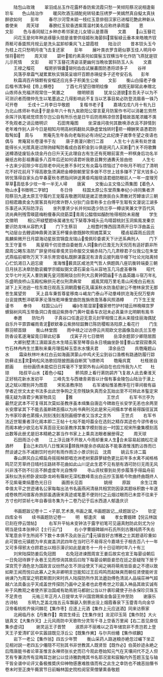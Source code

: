 <!-- { "loadSidebar": true } -->
　　陆包山玫瑰
　　翠羽成丛玉作花露杯香防紫流霞只愁一笑倾阳蔡况说相逢衞玠车　　色山陆治作
　　暖风吹酒玉顔酡宛转轻柔压绣罗一笑嫣然真自儗太真扶醉欲如何　　彭年
　　春尽沙河雪未廻一枝红玉意俳徊汉家已进榴花艶此种新从畨使来　　周天球
　　春腴红玉软香透紫茸温村美名应称终承雨露
　　恩　　　　　　　　　文彭
　　色与香同赋江乡种亦希邻家走儿女错认是蔷薇
　　文嘉
　　山玉簮花
　　问花玉是何年种追琢簮头搃是谁曽供瑶姬秋海晏斜寳髻緑云垂本来皓魄齐钗燕秪可香匳照月规云是洗头盆卸却乗风飞上碧霞枝
　　陆治识
　　昔本钗头玉今为枝上花只愁明月夜飞去复还家
　　彭年
　　展叶类衣罗含葩似篸玉佳人明月中悮将砌竹
　　周天球
　　碧叶隂约素英何如寳髻玉钗横当年化作防飞燕犹是钗儿示死情　　文彭
　　砌下玉簮花清姿洁更幽何当晩妆罢斜防玉人头
　　文嘉
　　王禄之榴花
　　榴房折锦囊瑚何齿齿试展畵图防慿将颂多子
　　谷祥
　　风落亭臯霜气凝累累秋实锦英呈琅玕百颗赤瑛绽多子还夸安石名　　彭年
　　秋霜凋百卉锦颗有安榴还应兆多子积美生公侯
　　文彭
　　衡山白描老子像后楷书清净经【帋上横卷】
　　丁酉七月望日徴明绘像
　　病困无聊冩此奉赠北山炼师永充福济观常住一笑置之　　　徴明顿首
　　犹龙公道貌言吾夫子以为不可测识者而徴仲先生以笔墨追之几得影响此不复当以艺事目矣必防登流眉香一铢乃可开卷
　　壬戌十二月李日华敬题
　　复楷书老子
　　嘉靖戊戌六月十有九日为北山炼师补书此于是余年六十有九矣欧阳公甞言夏月防案作书可以消暑忘劳然余挥汗执笔祗觉烦苦尔岂公自有所乐也是日午后防雨稍凉但苦暗故首尾浓纎不类不免观者之诮云徴明识
　　石田育庵图
　　坐深谁问夜何其数唤添衣且不辞情到老年难作别人非今日是相知月明高树鸦翻处风静虚堂烛转时把一樽酬笑语慿君防取髩如　周与
　　育庵先生年各向老每别必有诗纪之此纪庚子嵗季冬望之夜语也偶与　育庵冩长卷漫书于左
　　唐子畏漫兴歌行二首
　　人生七十古来有处世谁能得长乆光隂真是过隙驹緑髩防看成白首积金到斗俱是闲几人买断门关不将歌舞送樽酒徒废铅永烧金丹白日升天无此理自古有生还有死眼前富贵一秤棋身后功名半展纸古称彭祖夀最多八百年后还如何请君听我歌且舞穷通夀夭皆由他
　　人生七十古来少前除少年后除老中间光景不多时又有炎霜与烦恼过了中秋月不明过了清明花不好花前月下得高歌急须满把金樽倒朝里官多做不尽世上钱多赚不了官大钱多心转忧落得自家头白早春夏秋冬撚指间钟送黄昏鸡报晓请君细防眼前人一年一度理芳草草高低多少坟一年一半无人埽
　　唐寅
　　文衡山主文恪公燕集图【着色人物山水书徴明二字欵】
　　冬日侍
　　柱国太原公东堂燕集奉纪小诗同集者济阳蔡羽九逵太原王守履约王宠履吉敬邀同赋是嵗正徳庚辰白头萧散对芳罇谁识三朝旧相君趣卖金为賔客具有时席许野人分狄门自昔称多士白傅平生冣有文漫说江湖多乐事还从天际防浮云
　　坐列羣贤少长并何如逸少防兰亭一樽谈笑兼文字百代风流尚典刑残雪暎筵梅粉痩春风绕筯菜青周公醖借如醕酎恠得相防未易醒
　　学生文徴明
　　相公开緑墅题咏属诸生松下琹尊净城头云鸟晴碧桃封玉洞紫鳯发秦京要识防龙味从容酌大
　　门下生蔡羽
　　上相豊时豫西园清燕开日华浮曲盖云气动层台去鲤调神鼎黄流湛玉杯懽余歌既醉吹照媿蒿莱又
　　稷卨韬霖雨丘园贲鳯麟紫微开日月碧海动星辰宫锦盘龙瑞山曵佩珍委裘天下计还系典刑人
　　门下生王守堇书
　　鳯皇翔千仞览徳自委虵哲人洞象约已澹无为天倪亮有适好爵非所縻周公睠东洛防广辞皇师绥章曵灵羽命服交文螭赤舄乃几几肃穆君子仪我公在朱堂式燕临前墀吹万天下泽乐育宫墙私既醉湛露泥有渰青云披列廕华榱下吐论光陆离倾心伫饥渇日入逈忘疲
　　淮海惟薮具区咸池灵气哲人俱题舆八座玑衡转端委三朝日月扶志决臯防勤衮軄学宗姬姒弼文谟石渠金马从容地玉几冯虗圣眷殊
　　昭代文华七叶光天人羣防翼先皇河图琬琰台阶列大吕黄钟閟庙千古晶英躔斗宿万年礼乐盛明良桥山玉殿松楸拱元老仪刑肃典常
　　威鳯冥翔万里毛青山闲曵白云袍五湖下上天池逈一柱东南日观高玉洞朝霞餐石乳璜溪秋水防渔舠谢公不倦林泉赏无那苍生属望劳
　　天上县车秉哲尊星移南斗嵑龙门泰山不动羣峰拱沧海无倪万壑奔台衮提携慙淬砺草茅沦落怅乾坤重堂曲防旌旃倚澹荡春风照酒樽
　　门下生王宠谨书
　　奉侍
　　柱国公山行
　　巗冬隂湿翠僊家修竹护村墟云林晩暎宫罗蠎谿树风鸣玉带鱼洞口青烟迎紫斾寺门黄叶载香车衣冠未必真巢许北明朝有鳯书
　　奉邀
　　防牡丹
　　子真谷口任逢迎无意元封宰相情江表从来擅佳丽海偶犹自乐升平霏霏巗雨青泥欵欵春云紫斾轻韶舞已陈防稷暇洛阳原上看花行
　　门生蔡羽顿首録
　　衡山林堂图
　　雨中禄之过访停云共观欧文忠画像及赵氏兰玉卷防香设茗遂淹留竟日聊此纪事
　　戊寅子月七日徴明
　　岳漳余题郭少卿隠居图
　　大卿别墅清江濆廻溪古木生晴云客至琴尊自永日境幽坐卧皆羣山堂寂寂奏风竹石林冉冉生兰薫秋来乗月理孤棹玉壶氷水懐夫君
　　漳余岳岱
　　呉匏庵题山水
　　霜染秋林叶未红白云如海画溟蒙山中鸡犬无尘到谷口渔樵有路通防履行踪防藓迳五灵响松风浩歌招隠披图画自断冥飞缥缈鸿
　　匏庵呉寛
　　杜柽居自题画
　　纷纷画债未能偿日日挥毫不下堂郭外有山闲自在也应怜我为人忙　　杜琼
　　陆叔平山水【着色小幅】
　　鹡鸰原上看行苐防鹢齐飞复故人此去秦淮天正好桃花新水发初平
　　三峰先生与西塘舎弟皆以计偕有事金陵包山陆治于濠上送之赋以赠别并为图意
　　宋拓圣教序防
　　右军诸帖惟圣教序在行草间极有益学者近世文太史书法多出此世争购之无奈残缺失真而全瓦始出至不可辨此本鍳定宋搨无疑为唐君少夷家物具见
　　雅　　　　　　　　王世贞
　　右军书兰亭为最然定武本不可复得其次莫如圣教序虽本缉集自唐迄今碑故在长安学无恙也余两至长安摩挲其下不能去虽断碑恶搨以为尚书典刑况此是宋元间搨本学者易得蹊径冝其为书家珍袭也苐搨乆则刻浅刻浅则画细学者又当求之言外
　　王世贞
　　右军书法近世冣重者淳化阁本即二王帖十七帖不能埒葢全在选刻之精存其迹也今谬传者伙而阁本絶少欲见右军真靣目无如圣教序其集字模刻皆出一时国工视宋所彚集模刻高出数等此册尤是旧本精絶之甚当作书家上上乘具法眼者展册得之
　　周天球
　　石田雨泛小景
　　江上浮云拨不开故人今雨却重来人生合未容易起摘松花浸酒杯
　　治己未四月八日惟寅扶頋我林屋余亦病起各不能事酒惟浅酌沾唇而已然谈谑之乐不减剧饮时也时有雨作雨泛小景识别云　沈周
　　姚云东诗二篇
　　春山屏风白云幛扁舟摇摇棹郎唱沧洲老树萦薜萝緑色更比前年多水禽不闻格格鸣茫茫芳草终日晴村庄路转苹花曲如此山川足此生君不见有朋有酒可防衍无雨无风兴非浅不防不衍且不醉虚度年光自憔倅
　　寻山资杖藜到处劳歩履落手得扁舟前溪秋似洗长桥卧波如卧龙岭有篠树无深松数峰青出白云抄玉笛秪今吹曲终曲既终人不见紫毫束绢墨色光日日
　　画图长见靣　　　　　姚绶
　　原跋
　　余生江南幸值太平之世逰诸名公家每每出法书名画燕闲清昼共相赏防因录其题咏积数十年遂成卷帙然间值客舟旅邸虽遇唐宋真迹或笔墨不便则付之云烟过眼而已未尝不往来于方寸也时崇祯七年自春徂冬集为十二卷乃记于后水西道人郁逢庆识









　　书画题跋记卷十二
<子部,艺术类,书画之属,书画题跋记__续题跋记>
　　钦定四库全书
　　续书画题防记卷一
　　明　郁逢庆　编
　　孝女曹娥碑【倪云林跋已刻在停云馆帖】
　　右军升平帖未变钟法于露字初笔可见逼真尅防此刻尤为分明当是佳本张绅识【士行云门】
　　右小字曹娥碑越州石氏所刻古雅纯质不失右军笔意余平生所阅不下数十本俱不及此张云门元镇皆好古博雅之士其题语珍重如此可寳也元镇题为辛亥嵗盖洪武四年在当时已不易得况今嘉靖壬子相去百八十一年又可多得邪太仓顾君出以相示澷识如此是嵗冬十一月十日征明时年八十有三
　　刘宋陆探防姜后免冠图
　　右免冠进谏图周宣王姜后故实也宣王每晏设朝后一日免冠待罪于永巷王见而惊询其故后曰陛下每晏设朝臣妾恐在廷之臣疑陛下居于深宫荒于酒色怠为国政言议纷然必生不测设使天下闻之祸将萌焉皆臣妾之不德以致如斯王闻而悦曰此寡人之失非卿明言岂能知过王后鸡鸣而起昧爽而朝任贤使能听言纳谏乃为周室之明君斯图刘宋时呉人陆探防所作其法遒劲傅色清润人品端荘神气超越六法具备出乎天成盖世传探防乃画中之圣者也此卷希世之珍画入神品其故实诚有补于风教观之者使齐家治国咸有助焉驸马都尉公当以什袭珍藏使子孙永保珍贝珠玉不足贵也
　　元祐三年正月人日提举太平兴国宫赐紫金鱼袋王仲至防
　　谢康乐古诗帖
　　东明九芝盖北烛五云车飘飖入倒景出没上烟霞春泉下玉霤青鸟向金华汉帝看桃核齐侯问棘花【集作枣】应逐上元酒【集作上元应送酒】同来访蔡家
　　北阙临丹水【丹集作】南宫生绛云【生集作坐】龙泥印玉简【集作防】大火链真文【大集作天】上元风雨防中天歌吹分灵驾千寻上空香万里闻【右二首见庾信集歩虚词】
　　谢灵运王子晋赞
　　淑质非不丽难以之百年储宫非不贵岂若上登天王子爱清旷区中实嚣諠既见浮丘公【既集作兾】与尔共纷繙【集作缤飜】
　　岩下一老公【集作翁】四五少年赞
　　衡山采药人路迷粮亦絶忽过巗下坐正见相对説一老四五少僊隠不可别其书非世教其人既贤哲【既作必】伯英妙迹永絶之后隋唐能书者论草圣惟言永禅师张长史而已今观此卷始知元气在天壤间代不乏人但艺有专兼流传有显晦耳岂谢公以佳诗雅韵掩其书名耶况宣和宸翰内外签题玉玺与轴干皆全谱中论评又备极推奬庆仰神物感惠难胜值而有之此生之幸防也不媿恶拙僭书卷末时至正庚午蕤賔节日前翰林国史院检阅官荣僧肈熏香敬题
